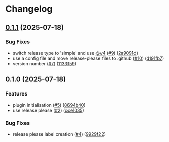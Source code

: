 # Changelog

## [0.1.1](https://github.com/tellae/qgis-tellae-plugin/compare/v0.1.0...v0.1.1) (2025-07-18)


### Bug Fixes

* switch release type to 'simple' and use [@v4](https://github.com/v4) ([#9](https://github.com/tellae/qgis-tellae-plugin/issues/9)) ([2a9091d](https://github.com/tellae/qgis-tellae-plugin/commit/2a9091d73d71cfacbecf5cfc325dbe1b3d558086))
* use a config file and move release-please files to .github ([#10](https://github.com/tellae/qgis-tellae-plugin/issues/10)) ([d191fb7](https://github.com/tellae/qgis-tellae-plugin/commit/d191fb774234093e9d43c349103893afbb387fb1))
* version number ([#7](https://github.com/tellae/qgis-tellae-plugin/issues/7)) ([1133f59](https://github.com/tellae/qgis-tellae-plugin/commit/1133f5958ee33f9d599315835b08c8565a40c6e6))

## 0.1.0 (2025-07-18)


### Features

* plugin initialisation ([#5](https://github.com/tellae/qgis-tellae-plugin/issues/5)) ([8694b40](https://github.com/tellae/qgis-tellae-plugin/commit/8694b4012da2dc88e567d8c2c85ea1b4e0e30159))
* use release please ([#2](https://github.com/tellae/qgis-tellae-plugin/issues/2)) ([cce1035](https://github.com/tellae/qgis-tellae-plugin/commit/cce10354f0f7c57ef0a5170138ec1a0c2dc92208))


### Bug Fixes

* release please label creation ([#4](https://github.com/tellae/qgis-tellae-plugin/issues/4)) ([9929f22](https://github.com/tellae/qgis-tellae-plugin/commit/9929f22770ac8f3e7837d4aea631e6e86a46875f))
